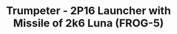 ---
layout: product
title: "Trumpeter - 2P16 Launcher with Missile of 2k6 Luna (FROG-5)"
price: "TBA" 
desc: "N/A"
img_path: "/assets/img/TRU09545.jpg"
brand: "N/A"
available: false
special_offer: false
new: false
soon: false
cat: "010000"
subcat: "013400"
subsubcat: "0N/A"
sifra: "TRU09545"
---